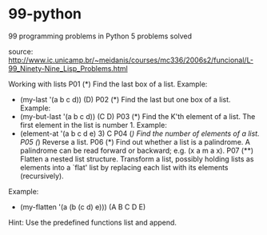 # 99-python
99 programming problems in Python
5 problems solved

source: http://www.ic.unicamp.br/~meidanis/courses/mc336/2006s2/funcional/L-99_Ninety-Nine_Lisp_Problems.html

Working with lists
P01 (*) Find the last box of a list.
Example:
* (my-last '(a b c d))
(D)
P02 (*) Find the last but one box of a list.
Example:
* (my-but-last '(a b c d))
(C D)
P03 (*) Find the K'th element of a list.
The first element in the list is number 1.
Example:
* (element-at '(a b c d e) 3)
C
P04 (*) Find the number of elements of a list.
P05 (*) Reverse a list.
P06 (*) Find out whether a list is a palindrome.
A palindrome can be read forward or backward; e.g. (x a m a x).
P07 (**) Flatten a nested list structure.
Transform a list, possibly holding lists as elements into a `flat' list by replacing each list with its elements (recursively).

Example:
* (my-flatten '(a (b (c d) e)))
(A B C D E)

Hint: Use the predefined functions list and append.

